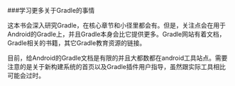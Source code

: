 ###学习更多关于Gradle的事情

这本书会深入研究Gradle，在核心章节和小径里都会有。但是，关注点会在用于Android的Gradle上，并且Gradle本身会比它提供更多。Gradle网站有着文档，Gradle相关的书籍，其它Gradle教育资源的链接。

目前，给Android的Gradle文档是有限的并且大都数都在android工具站点。需要注意的是关于新构建系统的首页以及Gradle插件用户指导，虽然跟实际工具相比可能会过时。